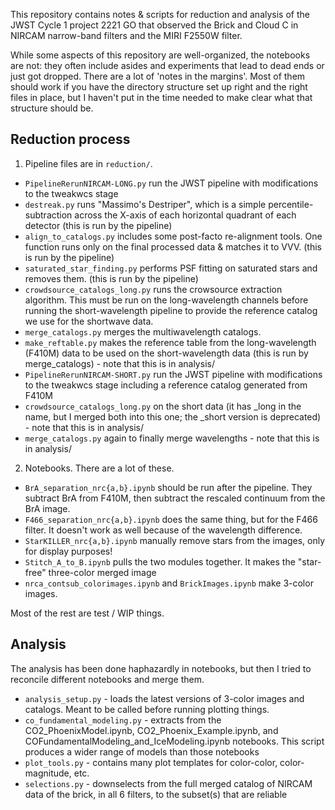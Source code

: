 This repository contains notes & scripts for reduction and analysis of the JWST
Cycle 1 project 2221 GO that observed the Brick and Cloud C in NIRCAM
narrow-band filters and the MIRI F2550W filter.

While some aspects of this repository are well-organized, the notebooks are
not: they often include asides and experiments that lead to dead ends or just
got dropped.  There are a lot of 'notes in the margins'.  Most of them should
work if you have the directory structure set up right and the right files in
place, but I haven't put in the time needed to make clear what that structure
should be.

## Reduction process

 1. Pipeline files are in `reduction/`.
  * `PipelineRerunNIRCAM-LONG.py` run the JWST pipeline with modifications to the tweakwcs stage
  * `destreak.py` runs "Massimo's Destriper", which is a simple percentile-subtraction across the X-axis of each horizontal quadrant of each detector (this is run by the pipeline)
  * `align_to_catalogs.py` includes some post-facto re-alignment tools.  One function runs only on the final processed data & matches it to VVV. (this is run by the pipeline)
  * `saturated_star_finding.py` performs PSF fitting on saturated stars and removes them.  (this is run by the pipeline)
  * `crowdsource_catalogs_long.py` runs the crowsource extraction algorithm.  This must be run on the long-wavelength channels before running the short-wavelength pipeline to provide the reference catalog we use for the shortwave data.
  * `merge_catalogs.py` merges the multiwavelength catalogs.
  * `make_reftable.py` makes the reference table from the long-wavelength (F410M) data to be used on the short-wavelength data (this is run by merge_catalogs) - note that this is in analysis/
  * `PipelineRerunNIRCAM-SHORT.py` run the JWST pipeline with modifications to the tweakwcs stage including a reference catalog generated from F410M
  * `crowdsource_catalogs_long.py` on the short data (it has _long in the name, but I merged both into this one; the _short version is deprecated)  - note that this is in analysis/
  * `merge_catalogs.py` again to finally merge wavelengths - note that this is in analysis/

 2. Notebooks.  There are a lot of these.
  * `BrA_separation_nrc{a,b}.ipynb` should be run after the pipeline.  They subtract BrA from F410M, then subtract the rescaled continuum from the BrA image.
  * `F466_separation_nrc{a,b}.ipynb` does the same thing, but for the F466 filter.  It doesn't work as well because of the wavelength difference.
  * `StarKILLER_nrc{a,b}.ipynb` manually remove stars from the images, only for display purposes!
  * `Stitch_A_to_B.ipynb` pulls the two modules together.  It makes the "star-free" three-color merged image
  * `nrca_contsub_colorimages.ipynb` and `BrickImages.ipynb` make 3-color images.

  Most of the rest are test / WIP things.


## Analysis

The analysis has been done haphazardly in notebooks, but then I tried to reconcile different notebooks and merge them.

 * `analysis_setup.py` - loads the latest versions of 3-color images and catalogs.  Meant to be called before running plotting things.
 * `co_fundamental_modeling.py` - extracts from the CO2_PhoenixModel.ipynb, CO2_Phoenix_Example.ipynb, and COFundamentalModeling_and_IceModeling.ipynb notebooks.  This script produces a wider range of models than those notebooks
 * `plot_tools.py` - contains many plot templates for color-color, color-magnitude, etc.
 * `selections.py` - downselects from the full merged catalog of NIRCAM data of the brick, in all 6 filters, to the subset(s) that are reliable
